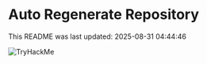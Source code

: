 # Auto Regenerate Repository

This README was last updated: 2025-08-31 04:44:46

 ![TryHackMe](https://tryhackme.com/badge/533634)